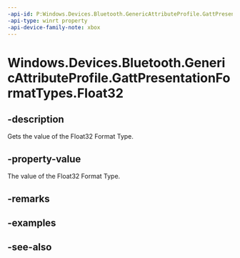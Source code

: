 ```yaml
---
-api-id: P:Windows.Devices.Bluetooth.GenericAttributeProfile.GattPresentationFormatTypes.Float32
-api-type: winrt property
-api-device-family-note: xbox
---
```


<!-- Property syntax
public byte Float32 { get; }
-->

# Windows.Devices.Bluetooth.GenericAttributeProfile.GattPresentationFormatTypes.Float32

## -description
Gets the value of the Float32 Format Type.

## -property-value
The value of the Float32 Format Type.

## -remarks

## -examples

## -see-also

